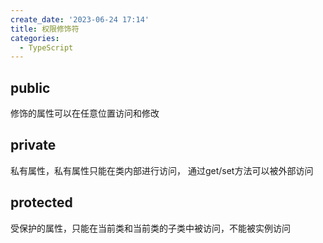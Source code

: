 ```yaml
---
create_date: '2023-06-24 17:14'
title: 权限修饰符
categories:
  - TypeScript
---
```


## public
修饰的属性可以在任意位置访问和修改
## private
私有属性，私有属性只能在类内部进行访问，
通过get/set方法可以被外部访问
## protected
受保护的属性，只能在当前类和当前类的子类中被访问，不能被实例访问